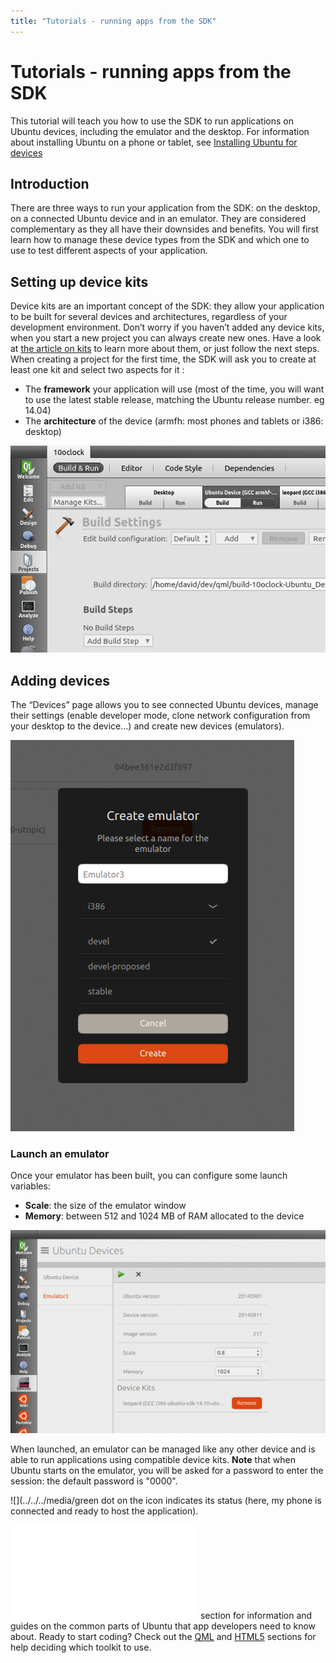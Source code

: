 ```yaml
---
title: "Tutorials - running apps from the SDK"
---
```


# Tutorials - running apps from the SDK

This tutorial will teach you how to use the SDK to run applications on Ubuntu
devices, including the emulator and the desktop. For information about
installing Ubuntu on a phone or tablet, see [Installing Ubuntu for devices](../../devices/installing-ubuntu-for-devices.md)

## Introduction

There are three ways to run your application from the SDK: on the desktop, on
a connected Ubuntu device and in an emulator. They are considered
complementary as they all have their downsides and benefits. You will first
learn how to manage these device types from the SDK and which one to use to
test different aspects of your application.

## Setting up device kits

Device kits are an important concept of the SDK: they allow your application
to be built for several devices and architectures, regardless of your
development environment. Don’t worry if you haven’t added any device kits,
when you start a new project you can always create new ones. Have a look at
[the article on kits](tutorials-click-targets-and-device-kits.md) to learn more about them, or just follow the next steps. When creating a project for the first time, the SDK will ask you to
create at least one kit and select two aspects for it :

  * The **framework** your application will use (most of the time, you will want to use the latest stable release, matching the Ubuntu release number. eg 14.04)
  * The **architecture** of the device (armfh: most phones and tablets or i386: desktop)

![](../../../media/managing_kits.png)

## Adding devices

The “Devices” page allows you to see connected Ubuntu devices, manage their
settings (enable developer mode, clone network configuration from your desktop
to the device...) and create new devices (emulators).

![](../../../media/emulator_create.png)

### Launch an emulator

Once your emulator has been built, you can configure some launch variables:

  * **Scale**: the size of the emulator window
  * **Memory**: between 512 and 1024 MB of RAM allocated to the device

![](../../../media/emulator_config-700x451.png)

When launched, an emulator can be managed like any other device and is able to
run applications using compatible device kits. **Note** that when Ubuntu
starts on the emulator, you will be asked for a password to enter the session:
the default password is "0000".

![](../../../media/green dot on the icon indicates its status (here, my phone is
connected and ready to host the application).

![](../../../media/index.md) section for information and guides on the common parts of Ubuntu that app developers need to know about. Ready to start coding? Check out the [QML](../../apps/qml/index.md) and [HTML5](../../apps/html-5/index.md) sections for help deciding which toolkit to use.
